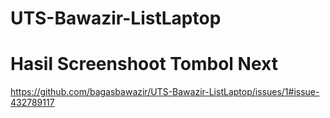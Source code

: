 # UTS-Bawazir-ListLaptop

# Hasil Screenshoot Tombol Next
https://github.com/bagasbawazir/UTS-Bawazir-ListLaptop/issues/1#issue-432789117


